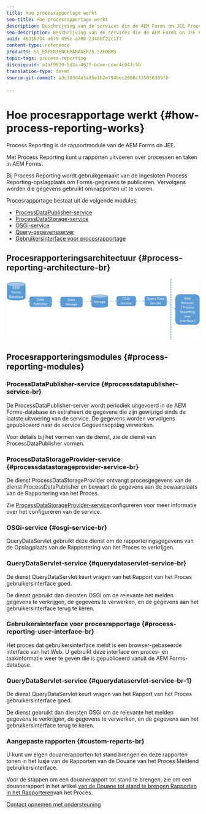 ```yaml
---
title: Hoe procesrapportage werkt
seo-title: Hoe procesrapportage werkt
description: Beschrijving van de services die de AEM Forms on JEE Process Reporting en een inleiding vormen op de interface Process Reporting UI
seo-description: Beschrijving van de services die de AEM Forms on JEE Process Reporting en een inleiding vormen op de interface Process Reporting UI
uuid: 4631b734-a679-495c-a708-2348bf22c1f7
content-type: reference
products: SG_EXPERIENCEMANAGER/6.5/FORMS
topic-tags: process-reporting
discoiquuid: a1af9920-5d2a-462f-bdee-ccec4c047c5b
translation-type: tm+mt
source-git-commit: a3c303d4e3a85e1b2e794bec2006c335056309fb

---
```



# Hoe procesrapportage werkt {#how-process-reporting-works}

Process Reporting is de rapportmodule van de AEM Forms on JEE.

Met Process Reporting kunt u rapporten uitvoeren over processen en taken in AEM Forms.

Bij Process Reporting wordt gebruikgemaakt van de ingesloten Process Reporting-opslagplaats om Forms-gegevens te publiceren. Vervolgens worden die gegevens gebruikt om rapporten uit te voeren.

Procesrapportage bestaat uit de volgende modules:

* [ProcessDataPublisher-service](/help/forms/using/process-reporting/process-reporting-architecture.md#p-processdatapublisher-service-br-p)
* [ProcessDataStorage-service](/help/forms/using/process-reporting/process-reporting-architecture.md#p-processdatastorageprovider-service-br-p)
* [OSGi-service](/help/forms/using/process-reporting/process-reporting-architecture.md#p-osgi-service-br-p)
* [Query-gegevensserver](/help/forms/using/process-reporting/process-reporting-architecture.md#p-querydataservlet-service-br-p)
* [Gebruikersinterface voor procesrapportage](/help/forms/using/process-reporting/process-reporting-architecture.md#p-process-reporting-user-interface-br-p)

## Procesrapporteringsarchitectuur {#process-reporting-architecture-br}

![procesrapporteringsarchitectuur](assets/processreportingarchitecture.png)

## Procesrapporteringsmodules {#process-reporting-modules}

### ProcessDataPublisher-service {#processdatapublisher-service-br}

De ProcessDataPublisher-server wordt periodiek uitgevoerd in de AEM Forms-database en extraheert de gegevens die zijn gewijzigd sinds de laatste uitvoering van de service. De gegevens worden vervolgens gepubliceerd naar de service Gegevensopslag verwerken.

Voor details bij het vormen van de dienst, zie de dienst [](/help/forms/using/process-reporting/install-start-process-reporting.md#p-reportconfiguration-service-p)van ProcessDataPublisher vormen.

### ProcessDataStorageProvider-service {#processdatastorageprovider-service-br}

De dienst ProcessDataStorageProvider ontvangt procesgegevens van de dienst ProcessDataPublisher en bewaart de gegevens aan de bewaarplaats van de Rapportering van het Proces.

Zie [ProcessDataStorageProvider-service](/help/forms/using/process-reporting/install-start-process-reporting.md#p-to-configure-the-process-reporting-repository-locations-p)configureren voor meer informatie over het configureren van de service.

### OSGi-service {#osgi-service-br}

QueryDataServlet gebruikt deze dienst om de rapporteringsgegevens van de Opslagplaats van de Rapportering van het Proces te verkrijgen.

### QueryDataServlet-service {#querydataservlet-service-br}

De dienst QueryDataServlet keurt vragen van het Rapport van het Proces gebruikersinterface goed.

De dienst gebruikt dan diensten OSGi om de relevante het melden gegevens te verkrijgen, de gegevens te verwerken, en de gegevens aan het gebruikersinterface terug te keren.

### Gebruikersinterface voor procesrapportage {#process-reporting-user-interface-br}

Het proces dat gebruikersinterface meldt is een browser-gebaseerde interface van het Web. U gebruikt deze interface om proces- en taakinformatie weer te geven die is gepubliceerd vanuit de AEM Forms-database.

### QueryDataServlet-service {#querydataservlet-service-br-1}

De dienst QueryDataServlet keurt vragen van het Rapport van het Proces gebruikersinterface goed.

De dienst gebruikt dan diensten OSGi om de relevante het melden gegevens te verkrijgen, de gegevens te verwerken, en de gegevens aan het gebruikersinterface terug te keren.

### Aangepaste rapporten {#custom-reports-br}

U kunt uw eigen douanerapporten tot stand brengen en deze rapporten tonen in het lusje van de Rapporten van de Douane van het Proces Meldend gebruikersinterface.

Voor de stappen om een douanerapport tot stand te brengen, zie om een douanerapport in het artikel [van de Douane tot stand te brengen Rapporten in het Rapporteren](/help/forms/using/process-reporting/process-reporting-custom-reports.md)van het Proces.

[Contact opnemen met ondersteuning](https://www.adobe.com/account/sign-in.supportportal.html)
